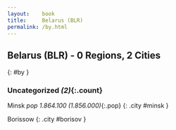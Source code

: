 ```yaml
---
layout:    book
title:     Belarus (BLR)
permalink: /by.html
---
```


## Belarus (BLR) - 0 Regions, 2 Cities
{: #by }





### Uncategorized _(2)_{:.count}


Minsk  _pop 1.864.100 (1.856.000)_{:.pop} {: .city #minsk } <br>

Borissow  {: .city #borisov } <br>


 

